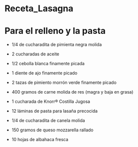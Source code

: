 # Receta_Lasagna


# Para el relleno y la pasta

- 1/4 de cucharadita de pimienta negra molida

- 2 cucharadas de aceite

- 1/2 cebolla blanca finamente picada

- 1 diente de ajo finamente picado

- 2 tazas de pimiento morrón verde finamente picado

- 400 gramos de carne molida de res (magra y baja en grasa)

- 1 cucharada de Knorr® Costilla Jugosa

- 12 láminas de pasta para lasaña precocida

- 1/4 de cucharadita de canela molida

- 150 gramos de queso mozzarella rallado

- 10 hojas de albahaca fresca